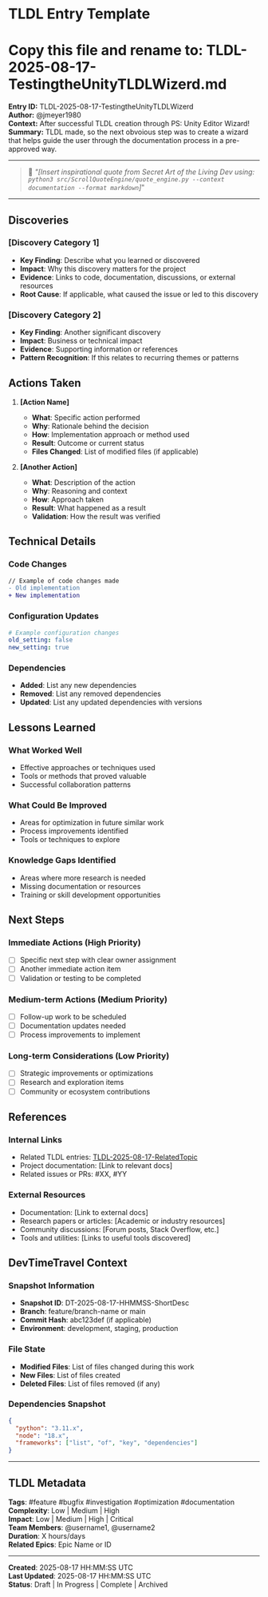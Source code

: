 ﻿# TLDL Entry Template
# Copy this file and rename to: TLDL-2025-08-17-TestingtheUnityTLDLWizerd.md

**Entry ID:** TLDL-2025-08-17-TestingtheUnityTLDLWizerd  
**Author:** @jmeyer1980  
**Context:** After successful TLDL creation through PS: Unity Editor Wizard!  
**Summary:** TLDL made, so the next obvoious step was to create a wizard that helps guide the user through the documentation process in a pre-approved way.  

---

> 📜 *"[Insert inspirational quote from Secret Art of the Living Dev using: `python3 src/ScrollQuoteEngine/quote_engine.py --context documentation --format markdown`]*"

---

## Discoveries

### [Discovery Category 1]
- **Key Finding**: Describe what you learned or discovered
- **Impact**: Why this discovery matters for the project
- **Evidence**: Links to code, documentation, discussions, or external resources
- **Root Cause**: If applicable, what caused the issue or led to this discovery

### [Discovery Category 2]
- **Key Finding**: Another significant discovery
- **Impact**: Business or technical impact
- **Evidence**: Supporting information or references
- **Pattern Recognition**: If this relates to recurring themes or patterns

## Actions Taken

1. **[Action Name]**
   - **What**: Specific action performed
   - **Why**: Rationale behind the decision
   - **How**: Implementation approach or method used
   - **Result**: Outcome or current status
   - **Files Changed**: List of modified files (if applicable)

2. **[Another Action]**
   - **What**: Description of the action
   - **Why**: Reasoning and context
   - **How**: Approach taken
   - **Result**: What happened as a result
   - **Validation**: How the result was verified

## Technical Details

### Code Changes
```diff
// Example of code changes made
- Old implementation
+ New implementation
```

### Configuration Updates
```yaml
# Example configuration changes
old_setting: false
new_setting: true
```

### Dependencies
- **Added**: List any new dependencies
- **Removed**: List any removed dependencies  
- **Updated**: List any updated dependencies with versions

## Lessons Learned

### What Worked Well
- Effective approaches or techniques used
- Tools or methods that proved valuable
- Successful collaboration patterns

### What Could Be Improved
- Areas for optimization in future similar work
- Process improvements identified
- Tools or techniques to explore

### Knowledge Gaps Identified
- Areas where more research is needed
- Missing documentation or resources
- Training or skill development opportunities

## Next Steps

### Immediate Actions (High Priority)
- [ ] Specific next step with clear owner assignment
- [ ] Another immediate action item
- [ ] Validation or testing to be completed

### Medium-term Actions (Medium Priority)
- [ ] Follow-up work to be scheduled
- [ ] Documentation updates needed
- [ ] Process improvements to implement

### Long-term Considerations (Low Priority)
- [ ] Strategic improvements or optimizations
- [ ] Research and exploration items
- [ ] Community or ecosystem contributions

## References

### Internal Links
- Related TLDL entries: [TLDL-2025-08-17-RelatedTopic](./TLDL-2025-08-17-RelatedTopic.md)
- Project documentation: [Link to relevant docs]
- Related issues or PRs: #XX, #YY

### External Resources
- Documentation: [Link to external docs]
- Research papers or articles: [Academic or industry resources]
- Community discussions: [Forum posts, Stack Overflow, etc.]
- Tools and utilities: [Links to useful tools discovered]

## DevTimeTravel Context

### Snapshot Information
- **Snapshot ID**: DT-2025-08-17-HHMMSS-ShortDesc
- **Branch**: feature/branch-name or main
- **Commit Hash**: abc123def (if applicable)
- **Environment**: development, staging, production

### File State
- **Modified Files**: List of files changed during this work
- **New Files**: List of files created
- **Deleted Files**: List of files removed (if any)

### Dependencies Snapshot
```json
{
  "python": "3.11.x",
  "node": "18.x",
  "frameworks": ["list", "of", "key", "dependencies"]
}
```

---

## TLDL Metadata

**Tags**: #feature #bugfix #investigation #optimization #documentation  
**Complexity**: Low | Medium | High  
**Impact**: Low | Medium | High | Critical  
**Team Members**: @username1, @username2  
**Duration**: X hours/days  
**Related Epics**: Epic Name or ID  

---

**Created**: 2025-08-17 HH:MM:SS UTC  
**Last Updated**: 2025-08-17 HH:MM:SS UTC  
**Status**: Draft | In Progress | Complete | Archived